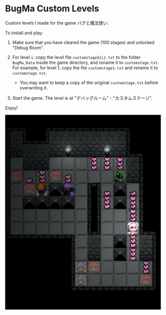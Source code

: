 # BugMa Custom Levels
Custom levels I made for the game バグと魔法使い.

To install and play:

1. Make sure that you have cleared the game (100 stages) and unlocked "Debug Room".
2. For level `i`: copy the level file `customstage${i}.txt` to the folder `BugMa_Data` inside the game directory, and rename it to `customstage.txt`. For example, for level 1, copy the file `customstage1.txt` and rename it to `customstage.txt`.
   - You may want to keep a copy of the original `customstage.txt` before overwriting it.

3. Start the game. The level is at "デバッグルーム" - "カスタムステージ".

Enjoy!

![](demo/level5.png)
